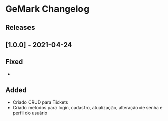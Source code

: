 # GeMark Changelog

## Releases
## [1.0.0] - 2021-04-24
## Fixed
* 

## Added
* Criado CRUD para Tickets
* Criado metodos para login, cadastro, atualização, alteração de senha e perfil do usuário

